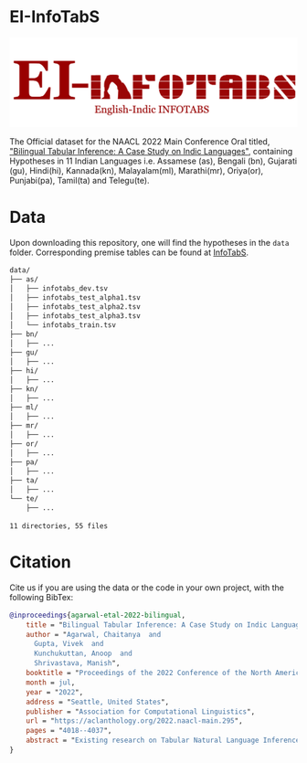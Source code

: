 # EI-InfoTabS

![EI-InfoTabS Logo](./logo.png)

The Official dataset for the NAACL 2022 Main Conference Oral titled, ["Bilingual Tabular Inference: A Case Study on Indic Languages"](https://aclanthology.org/2022.naacl-main.295/), containing Hypotheses in 11 Indian Languages i.e. Assamese (as), Bengali (bn), Gujarati (gu), Hindi(hi), Kannada(kn), Malayalam(ml), Marathi(mr), Oriya(or), Punjabi(pa), Tamil(ta) and Telegu(te).

# Data
Upon downloading this repository, one will find the hypotheses in the `data` folder. Corresponding premise tables can be found at [InfoTabS](https://github.com/infotabs/infotabs).
```
data/
├── as/
│   ├── infotabs_dev.tsv
│   ├── infotabs_test_alpha1.tsv
│   ├── infotabs_test_alpha2.tsv
│   ├── infotabs_test_alpha3.tsv
│   └── infotabs_train.tsv
├── bn/
│   ├── ...
├── gu/
│   ├── ...
├── hi/
│   ├── ...
├── kn/
│   ├── ...
├── ml/
│   ├── ...
├── mr/
│   ├── ...
├── or/
│   ├── ...
├── pa/
│   ├── ...
├── ta/
│   ├── ...
└── te/
    ├── ...

11 directories, 55 files
```




# Citation

Cite us if you are using the data or the code in your own project, with the following BibTex:

```bibtex
@inproceedings{agarwal-etal-2022-bilingual,
    title = "Bilingual Tabular Inference: A Case Study on Indic Languages",
    author = "Agarwal, Chaitanya  and
      Gupta, Vivek  and
      Kunchukuttan, Anoop  and
      Shrivastava, Manish",
    booktitle = "Proceedings of the 2022 Conference of the North American Chapter of the Association for Computational Linguistics: Human Language Technologies",
    month = jul,
    year = "2022",
    address = "Seattle, United States",
    publisher = "Association for Computational Linguistics",
    url = "https://aclanthology.org/2022.naacl-main.295",
    pages = "4018--4037",
    abstract = "Existing research on Tabular Natural Language Inference (TNLI) exclusively examines the task in a monolingual setting where the tabular premise and hypothesis are in the same language. However, due to the uneven distribution of text resources on the web across languages, it is common to have the tabular premise in a high resource language and the hypothesis in a low resource language. As a result, we present the challenging task of bilingual Tabular Natural Language Inference (bTNLI), in which the tabular premise and a hypothesis over it are in two separate languages. We construct EI-InfoTabS: an English-Indic bTNLI dataset by translating the textual hypotheses of the English TNLI dataset InfoTabS into eleven major Indian languages. We thoroughly investigate how pre-trained multilingual models learn and perform on EI-InfoTabS. Our study shows that the performance on bTNLI can be close to its monolingual counterpart, with translate-train, translate-test and unified-train being strongly competitive baselines.",
}
```
